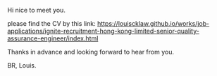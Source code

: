 Hi nice to meet you.

please find the CV by this link:
https://louiscklaw.github.io/works/job-applications/ignite-recruitment-hong-kong-limited-senior-quality-assurance-engineer/index.html

Thanks in advance and looking forward to hear from you.

BR,
Louis.

